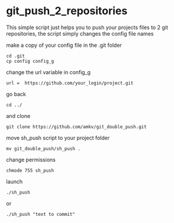 # git_push_2_repositories

This simple script just helps you to push your projects files to 2 git repositories, the script simply changes the config file names

make a copy of your config file in the .git folder
```
cd .git
cp config config_g
```

change the url variable in config_g
```
url =  https://github.com/your_login/project.git
```
go back

```
cd ../
```

and clone 
```
git clone https://github.com/amkv/git_double_push.git
```

move sh_push script to your project folder
```
mv git_double_push/sh_push .
```
change permissions
```
chmode 755 sh_push
```
launch
```
./sh_push
```
or

```
./sh_push "text to commit"
```
